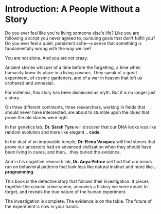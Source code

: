 # Introduction: A People Without a Story

Do you ever feel like you're living someone else's life? Like you are following a script you never agreed to, pursuing goals that don't fulfill you? Do you ever feel a quiet, persistent ache—a sense that something is fundamentally wrong with the way we live?

You are not alone. And you are not crazy.

Ancient stories whisper of a time before the forgetting, a time when humanity knew its place in a living cosmos. They speak of a great experiment, of cosmic gardeners, and of a war in heaven that left us orphaned and amnesiac.

For millennia, this story has been dismissed as myth. But it is no longer just a story.

On three different continents, three researchers, working in fields that should never have intersected, are about to stumble upon the clues that prove the old stories were right.

In her genetics lab, **Dr. Sarah Tyra** will discover that our DNA looks less like random evolution and more like elegant... **code**.

In the dust of an impossible temple, **Dr. Elena Vasquez** will find stones that prove our ancestors had an advanced civilization when they should have been living in caves, and then... they buried the evidence.

And in his cognitive research lab, **Dr. Anya Petrov** will find that our minds run on behavioral patterns that look less like natural instinct and more like... **programming**.

This book is the detective story that follows their investigation. It pieces together the cosmic crime scene, uncovers a history we were meant to forget, and reveals the true nature of the human experiment.

The investigation is complete. The evidence is on the table. The future of the experiment is now in your hands.
